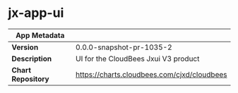 # jx-app-ui

|App Metadata||
|---|---|
| **Version** | 0.0.0-snapshot-pr-1035-2 |
| **Description** | UI for the CloudBees Jxui V3 product |
| **Chart Repository** | https://charts.cloudbees.com/cjxd/cloudbees |
